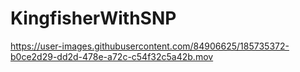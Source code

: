 # KingfisherWithSNP


https://user-images.githubusercontent.com/84906625/185735372-b0ce2d29-dd2d-478e-a72c-c54f32c5a42b.mov

